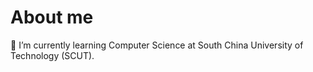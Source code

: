 # About me

 🌱 I’m currently learning Computer Science at South China University of Technology (SCUT).
